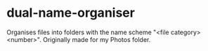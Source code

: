 # dual-name-organiser
Organises files into folders with the name scheme "&lt;file category> &lt;number>". Originally made for my Photos folder.
